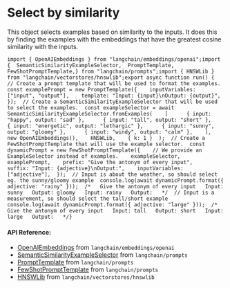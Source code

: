 Select by similarity
====================

This object selects examples based on similarity to the inputs. It does this by finding the examples with the embeddings that have the greatest cosine similarity with the inputs.

    import { OpenAIEmbeddings } from "langchain/embeddings/openai";import {  SemanticSimilarityExampleSelector,  PromptTemplate,  FewShotPromptTemplate,} from "langchain/prompts";import { HNSWLib } from "langchain/vectorstores/hnswlib";export async function run() {  // Create a prompt template that will be used to format the examples.  const examplePrompt = new PromptTemplate({    inputVariables: ["input", "output"],    template: "Input: {input}\nOutput: {output}",  });  // Create a SemanticSimilarityExampleSelector that will be used to select the examples.  const exampleSelector = await SemanticSimilarityExampleSelector.fromExamples(    [      { input: "happy", output: "sad" },      { input: "tall", output: "short" },      { input: "energetic", output: "lethargic" },      { input: "sunny", output: "gloomy" },      { input: "windy", output: "calm" },    ],    new OpenAIEmbeddings(),    HNSWLib,    { k: 1 }  );  // Create a FewShotPromptTemplate that will use the example selector.  const dynamicPrompt = new FewShotPromptTemplate({    // We provide an ExampleSelector instead of examples.    exampleSelector,    examplePrompt,    prefix: "Give the antonym of every input",    suffix: "Input: {adjective}\nOutput:",    inputVariables: ["adjective"],  });  // Input is about the weather, so should select eg. the sunny/gloomy example  console.log(await dynamicPrompt.format({ adjective: "rainy" }));  /*   Give the antonym of every input   Input: sunny   Output: gloomy   Input: rainy   Output:   */  // Input is a measurement, so should select the tall/short example  console.log(await dynamicPrompt.format({ adjective: "large" }));  /*   Give the antonym of every input   Input: tall   Output: short   Input: large   Output:   */}

#### API Reference:

*   [OpenAIEmbeddings](/docs/api/embeddings_openai/classes/OpenAIEmbeddings) from `langchain/embeddings/openai`
*   [SemanticSimilarityExampleSelector](/docs/api/prompts/classes/SemanticSimilarityExampleSelector) from `langchain/prompts`
*   [PromptTemplate](/docs/api/prompts/classes/PromptTemplate) from `langchain/prompts`
*   [FewShotPromptTemplate](/docs/api/prompts/classes/FewShotPromptTemplate) from `langchain/prompts`
*   [HNSWLib](/docs/api/vectorstores_hnswlib/classes/HNSWLib) from `langchain/vectorstores/hnswlib`